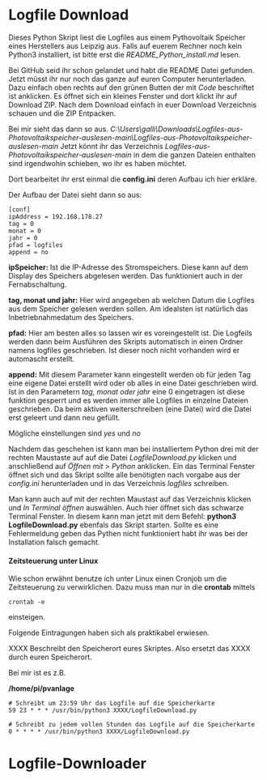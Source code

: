 # Logfile Download
Dieses Python Skript liest die Logfiles aus einem Pythovoltaik Speicher eines Herstellers aus Leipzig aus. Falls auf euerem Rechner noch kein Python3 installiert, ist bitte erst die *README_Python_install.md* lesen.

Bei GitHub seid ihr schon gelandet und habt die README Datei gefunden. Jetzt müsst ihr nur noch das ganze auf euren Computer herunterladen. 
Dazu einfach oben rechts auf den grünen Butten der mit *Code* beschriftet ist anklicken. Es öffnet sich ein kleines Fenster und dort klickt ihr auf Download ZIP. Nach dem Download einfach in euer Download Verzeichnis schauen und die ZIP Entpacken.

Bei mir sieht das dann so aus. 
*C:\Users\galli\Downloads\Logfiles-aus-Photovoltaikspeicher-auslesen-main\Logfiles-aus-Photovoltaikspeicher-auslesen-main*
Jetzt könnt ihr das Verzeichnis *Logfiles-aus-Photovoltaikspeicher-auslesen-main* in dem die ganzen Dateien enthalten sind irgendwohin schieben, wo ihr es haben möchtet. 

Dort bearbeitet ihr erst einmal die **config.ini** deren Aufbau ich hier erkläre.

Der Aufbau der Datei sieht dann so aus:
```
[conf]
ipAddress = 192.168.178.27
tag = 0
monat = 0
jahr = 0
pfad = logfiles
append = no
```
**ipSpeicher:**
Ist die IP-Adresse des Stromspeichers. Diese kann auf dem Display des Speichers abgelesen werden. Das funktioniert auch in der Fernabschaltung.

**tag, monat und jahr:**
Hier wird angegeben ab welchen Datum die Logfiles aus dem Speicher gelesen werden sollen. Am idealsten ist natürlich das Inbetriebnahmedatum des Speichers.

**pfad:**
Hier am besten alles so lassen wir es voreingestellt ist. Die Logfeils werden dann beim Ausführen des Skripts automatisch in einen Ordner namens logfiles geschrieben. Ist dieser noch nicht vorhanden wird er automascht erstellt.

**append:** 
Mit diesem Parameter kann eingestellt werden ob für jeden Tag eine eigene Datei erstellt wird oder ob alles in eine Datei geschrieben wird. Ist in den Parametern *tag, monat oder jahr* eine 0 eingetragen ist diese funktion gesperrt und es werden immer alle Logfiles in einzelne Dateien geschrieben. Da beim aktiven weiterschreiben (eine Datei) wird die Datei erst geleert und dann neu gefüllt.

Mögliche einstellungen sind *yes* und *no*

Nachdem das geschehen ist kann man bei installiertem Python drei mit der rechten Maustaste auf auf die Datei *LogfileDownload.py* klicken und anschließend auf *Öffnen mit* > *Python* anklicken. Ein das Terminal Fenster öffnet sich und das Skript sollte alle benötigten nach vorgabe aus der *config.ini* herunterladen und in das Verzeichnis *logfiles* schreiben.

Man kann auch auf mit der rechten Maustast auf das Verzeichnis klicken und *In Terminal öffnen* auswählen. Auch hier öffnet sich das schwarze Terminal Fenster. In diesem kann man jetzt mit dem Befehl: **python3 LogfileDownload.py** ebenfals das Skript starten. Sollte es eine Fehlermeldung geben das Pythen nicht funktioniert habt ihr was bei der Installation falsch gemacht.

#### Zeitsteuerung unter Linux

Wie schon erwähnt benutze ich unter Linux einen Cronjob um die Zeitsteuerung zu verwirklichen. Dazu muss man nur in die **crontab** mittels 

```
crontab -e
```

einsteigen. 

Folgende Eintragungen haben sich als praktikabel erwiesen.

XXXX Beschreibt den Speicherort eures Skriptes. Also ersetzt das XXXX durch euren Speicherort.

Bei mir ist es z.B.

**/home/pi/pvanlage**

```
# Schreibt um 23:59 Uhr das Logfile auf die Speicherkarte
59 23 * * * /usr/bin/python3 XXXX/LogfileDownload.py

# Schreibt zu jedem vollen Stunden das Logfile auf die Speicherkarte
0 * * * * /usr/bin/python3 XXXX/LogfileDownload.py
```



# Logfile-Downloader

